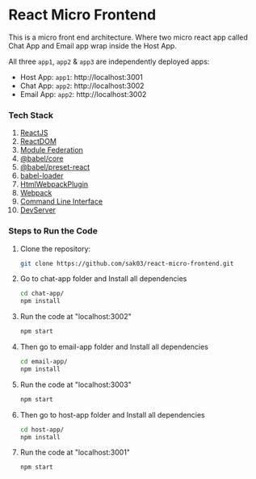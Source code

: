 # React Micro Frontend
This is a micro front end architecture. 
Where two micro react app called Chat App and Email app wrap inside the Host App.

All three `app1`, `app2` & `app3` are independently deployed apps:

- Host App: `app1`: http://localhost:3001
- Chat App: `app2`: http://localhost:3002
- Email App: `app2`: http://localhost:3002


### Tech Stack
1. [ReactJS](https://react.dev/ "ReactJS")  
2. [ReactDOM](https://legacy.reactjs.org/docs/react-dom.html "ReactDOM")  
3. [Module Federation](https://webpack.js.org/concepts/module-federation/ "Module Federation") 
4. [@babel/core](https://www.npmjs.com/package/@babel/core "@babel/core")  
5. [@babel/preset-react](https://www.npmjs.com/package/@babel/preset-react "@babel/preset-react")  
6. [babel-loader](https://www.npmjs.com/package/babel-loader "babel-loader")  
7. [HtmlWebpackPlugin](https://webpack.js.org/plugins/html-webpack-plugin/ "HtmlWebpackPlugin")  
8. [Webpack](https://webpack.js.org/ "Webpack")  
9. [Command Line Interface](https://webpack.js.org/api/cli/ "Command Line Interface")  
10. [DevServer](https://webpack.js.org/configuration/dev-server/ "DevServer")  


### Steps to Run the Code
1. Clone the repository:
   ```bash
   git clone https://github.com/sak03/react-micro-frontend.git 

2. Go to chat-app folder and Install all dependencies
   ```bash
   cd chat-app/
   npm install  

3. Run the code at "localhost:3002"
   ```bash
   npm start

4. Then go to email-app folder and Install all dependencies
   ```bash
   cd email-app/
   npm install  

5. Run the code at "localhost:3003"
   ```bash
   npm start

6. Then go to host-app folder and Install all dependencies
   ```bash
   cd host-app/
   npm install  

3. Run the code at "localhost:3001"
   ```bash
   npm start